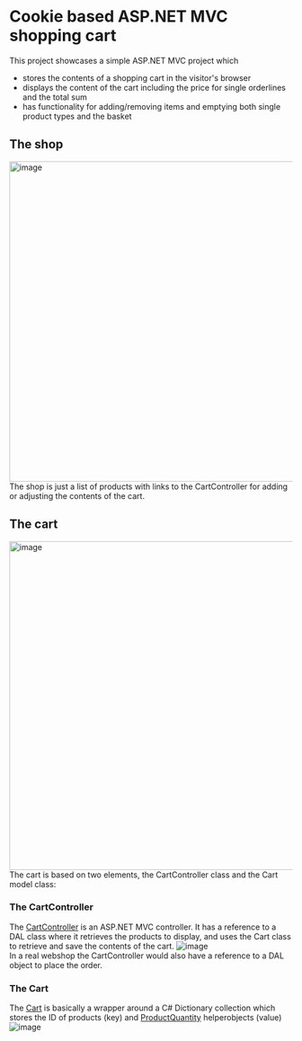 # Cookie based ASP.NET MVC shopping cart
This project showcases a simple ASP.NET MVC project which
- stores the contents of a shopping cart in the visitor's browser
- displays the content of the cart including the price for single orderlines and the total sum
- has functionality for adding/removing items and emptying both single product types and the basket

## The shop
<img width="570" alt="image" src="https://github.com/user-attachments/assets/23202887-04f1-42bd-b48d-2e36a8764470">
The shop is just a list of products with links to the CartController for adding or adjusting the contents of the cart.

## The cart
<img width="585" alt="image" src="https://github.com/user-attachments/assets/bfea4e7f-529b-4756-9ca2-f15f557c6b52">
The cart is based on two elements, the CartController class and the Cart model class:

### The CartController
The [CartController](https://github.com/xnafan/Cookiebased-ASP.NET-MVC-ShoppingCart/blob/master/CookieCartMVC/Controllers/CartController.cs) is an ASP.NET MVC controller.
It has a reference to a DAL class where it retrieves the products to display, and uses the Cart class to retrieve and save the contents of the cart.
![image](https://github.com/user-attachments/assets/39ff4a4b-d0ef-4efe-bb8b-78e977ac134b)  
In a real webshop the CartController would also have a reference to a DAL object to place the order.


### The Cart
The [Cart](https://github.com/xnafan/Cookiebased-ASP.NET-MVC-ShoppingCart/blob/master/CookieCartMVC/Models/Cart.cs) is basically a wrapper around a C# Dictionary collection which stores the ID of products (key) and [ProductQuantity](https://github.com/xnafan/Cookiebased-ASP.NET-MVC-ShoppingCart/blob/master/CookieCartMVC/Models/ProductQuantity.cs) helperobjects (value)
![image](https://github.com/user-attachments/assets/b5b026b9-ec7e-46bf-b644-0b5a1a628d15)


